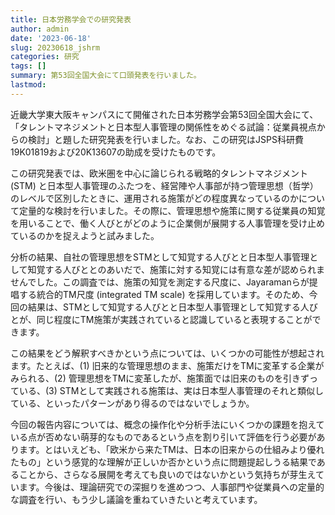 ```yaml
---
title: 日本労務学会での研究発表
author: admin
date: '2023-06-18'
slug: 20230618_jshrm
categories: 研究
tags: []
summary: 第53回全国大会にて口頭発表を行いました。
lastmod: 
---
```


近畿大学東大阪キャンパスにて開催された日本労務学会第53回全国大会にて、「タレントマネジメントと日本型人事管理の関係性をめぐる試論：従業員視点からの検討」と題した研究発表を行いました。なお、この研究はJSPS科研費19K01819および20K13607の助成を受けたものです。

この研究発表では、欧米圏を中心に論じられる戦略的タレントマネジメント (STM) と日本型人事管理のふたつを、経営陣や人事部が持つ管理思想（哲学）のレベルで区別したときに、運用される施策がどの程度異なっているのかについて定量的な検討を行いました。その際に、管理思想や施策に関する従業員の知覚を用いることで、働く人びとがどのように企業側が展開する人事管理を受け止めているのかを捉えようと試みました。

分析の結果、自社の管理思想をSTMとして知覚する人びとと日本型人事管理として知覚する人びととのあいだで、施策に対する知覚には有意な差が認められませんでした。この調査では、施策の知覚を測定する尺度に、Jayaramanらが提唱する統合的TM尺度 (integrated TM scale) を採用しています。そのため、今回の結果は、STMとして知覚する人びとと日本型人事管理として知覚する人びとが、同じ程度にTM施策が実践されていると認識していると表現することができます。

この結果をどう解釈すべきかという点については、いくつかの可能性が想起されます。たとえば、(1) 旧来的な管理思想のまま、施策だけをTMに変革する企業がみられる、(2) 管理思想をTMに変革したが、施策面では旧来のものを引きずっている、(3) STMとして実践される施策は、実は日本型人事管理のそれと類似している、といったパターンがあり得るのではないでしょうか。

今回の報告内容については、概念の操作化や分析手法にいくつかの課題を抱えている点が否めない萌芽的なものであるという点を割り引いて評価を行う必要があります。とはいえども、「欧米から来たTMは、日本の旧来からの仕組みより優れたもの」という感覚的な理解が正しいか否かという点に問題提起しうる結果であることから、さらなる展開を考えても良いのではないかという気持ちが芽生えています。今後は、理論研究での深掘りを進めつつ、人事部門や従業員への定量的な調査を行い、もう少し議論を重ねていきたいと考えています。
